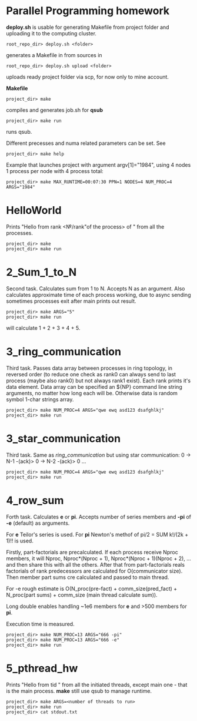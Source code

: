 # Parallel Programming homework

**deploy.sh** is usable for generating Makefile from project folder and uploading it to the computing cluster.

    root_repo_dir> deploy.sh <folder>

generates a Makefile in <folder> from sources in <folder>

    root_repo_dir> deploy.sh upload <folder>

uploads ready project folder via scp, for now only to mine account.

**Makefile**

    project_dir> make

compiles and generates job.sh for **qsub**

    project_dir> make run

runs qsub.

Different precesses and numa related parameters can be set. See

    project_dir> make help

Example that launches project with argument argv[1]="1984", using 4 nodes 1 process per node with 4 process total:

    project_dir> make MAX_RUNTIME=00:07:30 PPN=1 NODES=4 NUM_PROC=4 ARGS="1984"

# HelloWorld

Prints "Hello from rank <№/rank"of the process> of <communicator size>"  from all the processes.

    project_dir> make
    project_dir> make run

# 2_Sum_1_to_N

Second task. Calculates sum from 1 to N. Accepts N as an argument. Also calculates approximate time of each process working, due to async sending sometimes processes exit after main prints out result.

    project_dir> make ARGS="5"
    project_dir> make run

will calculate 1 + 2 + 3 + 4 + 5.

# 3_ring_communication

Third task. Passes data array between processes in ring topology, in reversed order (to reduce one check as rank0 can always send to last process (maybe also rank0) but not always rank1 exist). Each rank prints it's data element. Data array can be specified an ${NP} command line string arguments, no matter how long each will be. Otherwise data is random symbol 1-char strings array.

    project_dir> make NUM_PROC=4 ARGS="qwe ewq asd123 dsafghlkj"
    project_dir> make run

# 3_star_communication

Third task. Same as *ring_communication* but using star communication: 0 -> N-1 -(ack)> 0 -> N-2 -(ack)> 0 ... 

    project_dir> make NUM_PROC=4 ARGS="qwe ewq asd123 dsafghlkj"
    project_dir> make run

# 4_row_sum

Forth task. Calculates **e** or **pi**. Accepts number of series members and **-pi** of **-e** (default) as arguments.

For **e** Teilor's series is used. For **pi** Newton's methof of pi/2 = SUM k!/(2k + 1)!! is used.

Firstly, part-factorials are precalculated. If each process receive Nproc members, it will Nproc, Nproc*(Nproc + 1), Nproc*(Nproc + 1)(Nproc + 2), ... and then share this with all the others. After that from part-factorials reals factorials of rank predecessors are calculated for O(communicator size). Then member part sums cre calculated and passed to main thread.

For -e rough estimate is O(N_proc(pre-fact) + comm_size(pred_fact) + N_proc(part sums) + comm_size (main thread calculate sum)).

Long double enables handling ~1e6 members for **e** and >500 members for **pi**.

Execution time is measured.

    project_dir> make NUM_PROC=13 ARGS="666 -pi"
    project_dir> make NUM_PROC=13 ARGS="666 -e"
    project_dir> make run

# 5_pthread_hw

Prints "Hello from tid <thread id of the thread>"  from all the initiated threads, except main one - that is the main process. **make** still use qsub to manage runtime.

    project_dir> make ARGS=<number of threads to run>
    project_dir> make run
    project_dir> cat stdout.txt